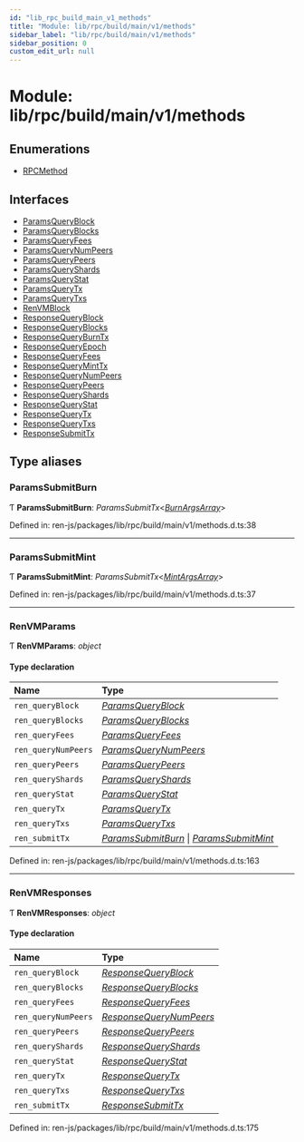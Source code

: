 ```yaml
---
id: "lib_rpc_build_main_v1_methods"
title: "Module: lib/rpc/build/main/v1/methods"
sidebar_label: "lib/rpc/build/main/v1/methods"
sidebar_position: 0
custom_edit_url: null
---
```


# Module: lib/rpc/build/main/v1/methods

## Enumerations

- [RPCMethod](../enums/lib_rpc_build_main_v1_methods.rpcmethod.md)

## Interfaces

- [ParamsQueryBlock](../interfaces/lib_rpc_build_main_v1_methods.paramsqueryblock.md)
- [ParamsQueryBlocks](../interfaces/lib_rpc_build_main_v1_methods.paramsqueryblocks.md)
- [ParamsQueryFees](../interfaces/lib_rpc_build_main_v1_methods.paramsqueryfees.md)
- [ParamsQueryNumPeers](../interfaces/lib_rpc_build_main_v1_methods.paramsquerynumpeers.md)
- [ParamsQueryPeers](../interfaces/lib_rpc_build_main_v1_methods.paramsquerypeers.md)
- [ParamsQueryShards](../interfaces/lib_rpc_build_main_v1_methods.paramsqueryshards.md)
- [ParamsQueryStat](../interfaces/lib_rpc_build_main_v1_methods.paramsquerystat.md)
- [ParamsQueryTx](../interfaces/lib_rpc_build_main_v1_methods.paramsquerytx.md)
- [ParamsQueryTxs](../interfaces/lib_rpc_build_main_v1_methods.paramsquerytxs.md)
- [RenVMBlock](../interfaces/lib_rpc_build_main_v1_methods.renvmblock.md)
- [ResponseQueryBlock](../interfaces/lib_rpc_build_main_v1_methods.responsequeryblock.md)
- [ResponseQueryBlocks](../interfaces/lib_rpc_build_main_v1_methods.responsequeryblocks.md)
- [ResponseQueryBurnTx](../interfaces/lib_rpc_build_main_v1_methods.responsequeryburntx.md)
- [ResponseQueryEpoch](../interfaces/lib_rpc_build_main_v1_methods.responsequeryepoch.md)
- [ResponseQueryFees](../interfaces/lib_rpc_build_main_v1_methods.responsequeryfees.md)
- [ResponseQueryMintTx](../interfaces/lib_rpc_build_main_v1_methods.responsequeryminttx.md)
- [ResponseQueryNumPeers](../interfaces/lib_rpc_build_main_v1_methods.responsequerynumpeers.md)
- [ResponseQueryPeers](../interfaces/lib_rpc_build_main_v1_methods.responsequerypeers.md)
- [ResponseQueryShards](../interfaces/lib_rpc_build_main_v1_methods.responsequeryshards.md)
- [ResponseQueryStat](../interfaces/lib_rpc_build_main_v1_methods.responsequerystat.md)
- [ResponseQueryTx](../interfaces/lib_rpc_build_main_v1_methods.responsequerytx.md)
- [ResponseQueryTxs](../interfaces/lib_rpc_build_main_v1_methods.responsequerytxs.md)
- [ResponseSubmitTx](../interfaces/lib_rpc_build_main_v1_methods.responsesubmittx.md)

## Type aliases

### ParamsSubmitBurn

Ƭ **ParamsSubmitBurn**: *ParamsSubmitTx*<[*BurnArgsArray*](lib_rpc_build_main_v1_transaction.md#burnargsarray)\>

Defined in: ren-js/packages/lib/rpc/build/main/v1/methods.d.ts:38

___

### ParamsSubmitMint

Ƭ **ParamsSubmitMint**: *ParamsSubmitTx*<[*MintArgsArray*](lib_rpc_build_main_v1_transaction.md#mintargsarray)\>

Defined in: ren-js/packages/lib/rpc/build/main/v1/methods.d.ts:37

___

### RenVMParams

Ƭ **RenVMParams**: *object*

#### Type declaration

| Name | Type |
| :------ | :------ |
| `ren_queryBlock` | [*ParamsQueryBlock*](../interfaces/lib_rpc_build_main_v1_methods.paramsqueryblock.md) |
| `ren_queryBlocks` | [*ParamsQueryBlocks*](../interfaces/lib_rpc_build_main_v1_methods.paramsqueryblocks.md) |
| `ren_queryFees` | [*ParamsQueryFees*](../interfaces/lib_rpc_build_main_v1_methods.paramsqueryfees.md) |
| `ren_queryNumPeers` | [*ParamsQueryNumPeers*](../interfaces/lib_rpc_build_main_v1_methods.paramsquerynumpeers.md) |
| `ren_queryPeers` | [*ParamsQueryPeers*](../interfaces/lib_rpc_build_main_v1_methods.paramsquerypeers.md) |
| `ren_queryShards` | [*ParamsQueryShards*](../interfaces/lib_rpc_build_main_v1_methods.paramsqueryshards.md) |
| `ren_queryStat` | [*ParamsQueryStat*](../interfaces/lib_rpc_build_main_v1_methods.paramsquerystat.md) |
| `ren_queryTx` | [*ParamsQueryTx*](../interfaces/lib_rpc_build_main_v1_methods.paramsquerytx.md) |
| `ren_queryTxs` | [*ParamsQueryTxs*](../interfaces/lib_rpc_build_main_v1_methods.paramsquerytxs.md) |
| `ren_submitTx` | [*ParamsSubmitBurn*](lib_rpc_build_main_v1_methods.md#paramssubmitburn) \| [*ParamsSubmitMint*](lib_rpc_build_main_v1_methods.md#paramssubmitmint) |

Defined in: ren-js/packages/lib/rpc/build/main/v1/methods.d.ts:163

___

### RenVMResponses

Ƭ **RenVMResponses**: *object*

#### Type declaration

| Name | Type |
| :------ | :------ |
| `ren_queryBlock` | [*ResponseQueryBlock*](../interfaces/lib_rpc_build_main_v1_methods.responsequeryblock.md) |
| `ren_queryBlocks` | [*ResponseQueryBlocks*](../interfaces/lib_rpc_build_main_v1_methods.responsequeryblocks.md) |
| `ren_queryFees` | [*ResponseQueryFees*](../interfaces/lib_rpc_build_main_v1_methods.responsequeryfees.md) |
| `ren_queryNumPeers` | [*ResponseQueryNumPeers*](../interfaces/lib_rpc_build_main_v1_methods.responsequerynumpeers.md) |
| `ren_queryPeers` | [*ResponseQueryPeers*](../interfaces/lib_rpc_build_main_v1_methods.responsequerypeers.md) |
| `ren_queryShards` | [*ResponseQueryShards*](../interfaces/lib_rpc_build_main_v1_methods.responsequeryshards.md) |
| `ren_queryStat` | [*ResponseQueryStat*](../interfaces/lib_rpc_build_main_v1_methods.responsequerystat.md) |
| `ren_queryTx` | [*ResponseQueryTx*](../interfaces/lib_rpc_build_main_v1_methods.responsequerytx.md) |
| `ren_queryTxs` | [*ResponseQueryTxs*](../interfaces/lib_rpc_build_main_v1_methods.responsequerytxs.md) |
| `ren_submitTx` | [*ResponseSubmitTx*](../interfaces/lib_rpc_build_main_v1_methods.responsesubmittx.md) |

Defined in: ren-js/packages/lib/rpc/build/main/v1/methods.d.ts:175
